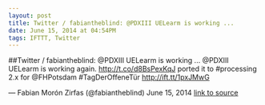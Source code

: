 ```yaml
---
layout: post
title: Twitter / fabiantheblind: @PDXIII UELearm is working ...
date: June 15, 2014 at 04:54PM
tags: IFTTT, Twitter
---
```

##Twitter / fabiantheblind: @PDXIII UELearm is working ...
@PDXIII UELearm is working again. http://t.co/d8BsPexKqJ ported it to #processing 2.x for @FHPotsdam #TagDerOffeneTür http://ift.tt/1pxJMwG

— Fabian Morón Zirfas (@fabiantheblind) June 15, 2014
[link to source](http://ift.tt/1pxJMwJ) 

